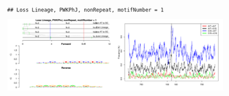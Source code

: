 

```
## Loss Lineage, PWKPhJ, nonRepeat, motifNumber = 1
```

![plot of chunk motifPValues](figure/motifPValues.png) 
  
